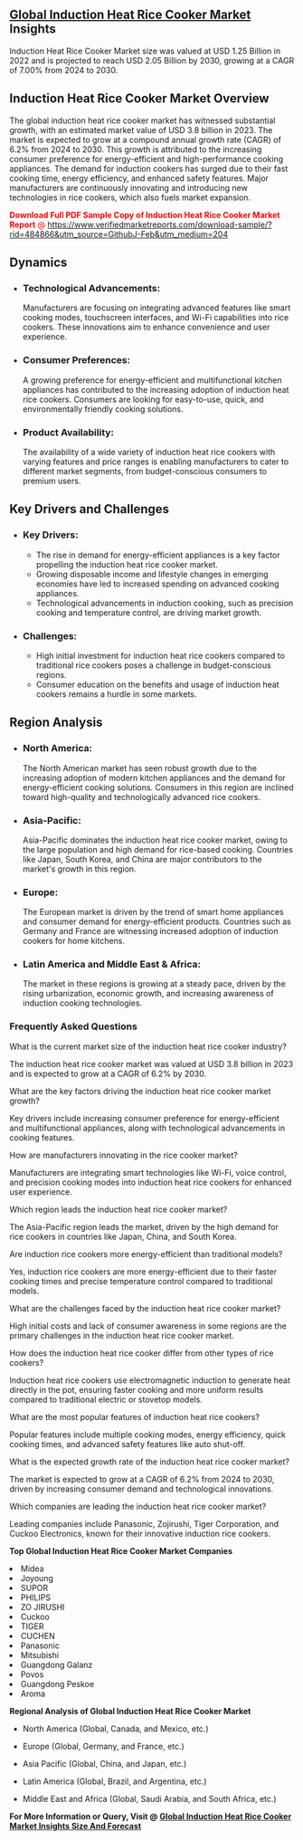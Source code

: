 <h2><a href="https://www.verifiedmarketreports.com/download-sample/?rid=484866&amp;utm_source=GithubJ&amp;utm_medium=204" target="_blank">Global Induction Heat Rice Cooker Market</a> Insights</h2><p>Induction Heat Rice Cooker Market size was valued at USD 1.25 Billion in 2022 and is projected to reach USD 2.05 Billion by 2030, growing at a CAGR of 7.00% from 2024 to 2030.</p><p> <h2>Induction Heat Rice Cooker Market Overview</h2> <p>The global induction heat rice cooker market has witnessed substantial growth, with an estimated market value of USD 3.8 billion in 2023. The market is expected to grow at a compound annual growth rate (CAGR) of 6.2% from 2024 to 2030. This growth is attributed to the increasing consumer preference for energy-efficient and high-performance cooking appliances. The demand for induction cookers has surged due to their fast cooking time, energy efficiency, and enhanced safety features. Major manufacturers are continuously innovating and introducing new technologies in rice cookers, which also fuels market expansion.</p> <p><p><span class=""><span style="color: #ff0000;"><strong>Download Full PDF Sample Copy of Induction Heat Rice Cooker Market Report</strong> @ </span><a href="https://www.verifiedmarketreports.com/download-sample/?rid=484866&amp;utm_source=GithubJ-Feb&amp;utm_medium=204" target="_blank">https://www.verifiedmarketreports.com/download-sample/?rid=484866&amp;utm_source=GithubJ-Feb&amp;utm_medium=204</a></span></p></p> <h2>Dynamics</h2> <ul> <li><h3>Technological Advancements:</h3> Manufacturers are focusing on integrating advanced features like smart cooking modes, touchscreen interfaces, and Wi-Fi capabilities into rice cookers. These innovations aim to enhance convenience and user experience.</li> <li><h3>Consumer Preferences:</h3> A growing preference for energy-efficient and multifunctional kitchen appliances has contributed to the increasing adoption of induction heat rice cookers. Consumers are looking for easy-to-use, quick, and environmentally friendly cooking solutions.</li> <li><h3>Product Availability:</h3> The availability of a wide variety of induction heat rice cookers with varying features and price ranges is enabling manufacturers to cater to different market segments, from budget-conscious consumers to premium users.</li> </ul> <h2>Key Drivers and Challenges</h2> <ul> <li><h3>Key Drivers:</h3> <ul> <li>The rise in demand for energy-efficient appliances is a key factor propelling the induction heat rice cooker market.</li> <li>Growing disposable income and lifestyle changes in emerging economies have led to increased spending on advanced cooking appliances.</li> <li>Technological advancements in induction cooking, such as precision cooking and temperature control, are driving market growth.</li> </ul> </li> <li><h3>Challenges:</h3> <ul> <li>High initial investment for induction heat rice cookers compared to traditional rice cookers poses a challenge in budget-conscious regions.</li> <li>Consumer education on the benefits and usage of induction heat cookers remains a hurdle in some markets.</li> </ul> </li> </ul> <h2>Region Analysis</h2> <ul> <li><h3>North America:</h3> The North American market has seen robust growth due to the increasing adoption of modern kitchen appliances and the demand for energy-efficient cooking solutions. Consumers in this region are inclined toward high-quality and technologically advanced rice cookers.</li> <li><h3>Asia-Pacific:</h3> Asia-Pacific dominates the induction heat rice cooker market, owing to the large population and high demand for rice-based cooking. Countries like Japan, South Korea, and China are major contributors to the market's growth in this region.</li> <li><h3>Europe:</h3> The European market is driven by the trend of smart home appliances and consumer demand for energy-efficient products. Countries such as Germany and France are witnessing increased adoption of induction cookers for home kitchens.</li> <li><h3>Latin America and Middle East & Africa:</h3> The market in these regions is growing at a steady pace, driven by the rising urbanization, economic growth, and increasing awareness of induction cooking technologies.</li> </ul> <h3>Frequently Asked Questions</h3> <p>What is the current market size of the induction heat rice cooker industry?</p> <p>The induction heat rice cooker market was valued at USD 3.8 billion in 2023 and is expected to grow at a CAGR of 6.2% by 2030.</p> <p>What are the key factors driving the induction heat rice cooker market growth?</p> <p>Key drivers include increasing consumer preference for energy-efficient and multifunctional appliances, along with technological advancements in cooking features.</p> <p>How are manufacturers innovating in the rice cooker market?</p> <p>Manufacturers are integrating smart technologies like Wi-Fi, voice control, and precision cooking modes into induction heat rice cookers for enhanced user experience.</p> <p>Which region leads the induction heat rice cooker market?</p> <p>The Asia-Pacific region leads the market, driven by the high demand for rice cookers in countries like Japan, China, and South Korea.</p> <p>Are induction rice cookers more energy-efficient than traditional models?</p> <p>Yes, induction rice cookers are more energy-efficient due to their faster cooking times and precise temperature control compared to traditional models.</p> <p>What are the challenges faced by the induction heat rice cooker market?</p> <p>High initial costs and lack of consumer awareness in some regions are the primary challenges in the induction heat rice cooker market.</p> <p>How does the induction heat rice cooker differ from other types of rice cookers?</p> <p>Induction heat rice cookers use electromagnetic induction to generate heat directly in the pot, ensuring faster cooking and more uniform results compared to traditional electric or stovetop models.</p> <p>What are the most popular features of induction heat rice cookers?</p> <p>Popular features include multiple cooking modes, energy efficiency, quick cooking times, and advanced safety features like auto shut-off.</p> <p>What is the expected growth rate of the induction heat rice cooker market?</p> <p>The market is expected to grow at a CAGR of 6.2% from 2024 to 2030, driven by increasing consumer demand and technological innovations.</p> <p>Which companies are leading the induction heat rice cooker market?</p> <p>Leading companies include Panasonic, Zojirushi, Tiger Corporation, and Cuckoo Electronics, known for their innovative induction rice cookers.</p> </p><p><strong>Top Global Induction Heat Rice Cooker Market Companies</strong></p><div data-test-id=""><p><li>Midea</li><li> Joyoung</li><li> SUPOR</li><li> PHILIPS</li><li> ZO JIRUSHI</li><li> Cuckoo</li><li> TIGER</li><li> CUCHEN</li><li> Panasonic</li><li> Mitsubishi</li><li> Guangdong Galanz</li><li> Povos</li><li> Guangdong Peskoe</li><li> Aroma</li></p><div><strong>Regional Analysis of&nbsp;Global Induction Heat Rice Cooker Market</strong></div><ul><li dir="ltr"><p dir="ltr">North America&nbsp;(Global, Canada, and Mexico, etc.)</p></li><li dir="ltr"><p dir="ltr">Europe (Global, Germany, and France, etc.)</p></li><li dir="ltr"><p dir="ltr">Asia Pacific&nbsp;(Global, China, and Japan, etc.)</p></li><li dir="ltr"><p dir="ltr">Latin America&nbsp;(Global, Brazil, and Argentina, etc.)</p></li><li dir="ltr">Middle East and Africa&nbsp;(Global, Saudi Arabia, and South Africa, etc.)</li></ul><p><strong>For More Information or Query, Visit @&nbsp;</strong><strong><a href="https://www.verifiedmarketreports.com/product/induction-heat-rice-cooker-market/?utm_source=GithubJ&amp;utm_medium=204" target="_blank">Global Induction Heat Rice Cooker Market Insights Size And Forecast</a></strong></p></div>
